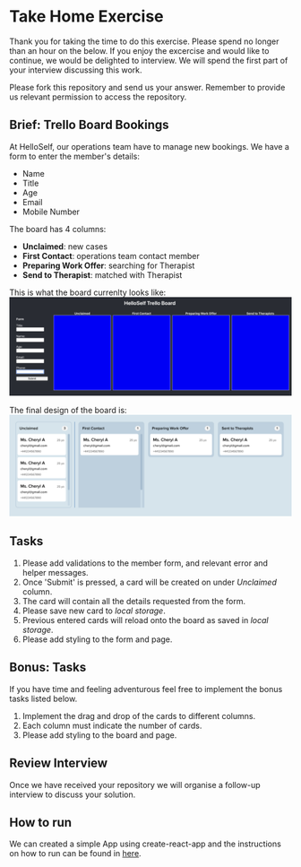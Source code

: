 # Take Home Exercise

Thank you for taking the time to do this exercise. Please spend no longer than an hour on the below. If you enjoy the excercise and would like to continue, we would be delighted to interview. We will spend the first part of your interview discussing this work.

Please fork this repository and send us your answer. Remember to provide us relevant permission to access the repository.

## Brief: Trello Board Bookings

At HelloSelf, our operations team have to manage new bookings. We have a form to enter the member's details:

- Name
- Title
- Age
- Email
- Mobile Number

The board has 4 columns:

- **Unclaimed**: new cases
- **First Contact**: operations team contact member
- **Preparing Work Offer**: searching for Therapist
- **Send to Therapist**: matched with Therapist

This is what the board currenlty looks like:
![initial-board](public/initial-board.png)

The final design of the board is:
![final-board](public/final-board.png)

## Tasks

1. Please add validations to the member form, and relevant error and helper messages.
2. Once 'Submit' is pressed, a card will be created on under _Unclaimed_ column.
3. The card will contain all the details requested from the form.
4. Please save new card to _local storage_.
5. Previous entered cards will reload onto the board as saved in _local storage_.
6. Please add styling to the form and page.

## Bonus: Tasks

If you have time and feeling adventurous feel free to implement the bonus tasks listed below.

1. Implement the drag and drop of the cards to different columns.
2. Each column must indicate the number of cards.
3. Please add styling to the board and page.

## Review Interview

Once we have received your repository we will organise a follow-up interview to discuss your solution.

## How to run

We can created a simple App using create-react-app and the instructions on how to run can be found in [here](CONTRIBUTING.md).
